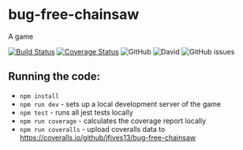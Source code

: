 # bug-free-chainsaw
A game

[![Build Status](https://travis-ci.org/jfives13/bug-free-chainsaw.svg?branch=master)](https://travis-ci.org/jfives13/bug-free-chainsaw)
[![Coverage Status](https://coveralls.io/repos/github/jfives13/bug-free-chainsaw/badge.svg?branch=master)](https://coveralls.io/github/jfives13/bug-free-chainsaw?branch=master)
![GitHub](https://img.shields.io/github/license/jfives13/bug-free-chainsaw.svg)
![David](https://img.shields.io/david/jfives13/bug-free-chainsaw.svg)
![GitHub issues](https://img.shields.io/github/issues-raw/jfives13/bug-free-chainsaw.svg)

## Running the code:

* `npm install`
* `npm run dev` - sets up a local development server of the game
* `npm test` - runs all jest tests locally
* `npm run coverage` - calculates the coverage report locally
* `npm run coveralls` - upload coveralls data to https://coveralls.io/github/jfives13/bug-free-chainsaw

